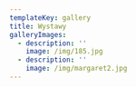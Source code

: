 ```yaml
---
templateKey: gallery
title: Wystawy
galleryImages:
  - description: ''
    image: /img/185.jpg
  - description: ''
    image: /img/margaret2.jpg
---
```


